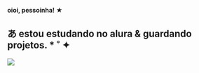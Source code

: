 **oioi, pessoinha! ★**

あ estou estudando no alura & guardando projetos. * ˚ ✦
 -
 ![](https://media.tenor.com/s-L_uMgbNr0AAAAM/yae-miko-yae-miko-genshin.gif)
